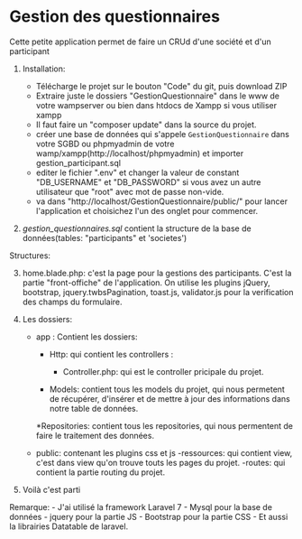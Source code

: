 # Gestion des questionnaires
Cette petite application permet de faire un CRUd d'une société et d'un participant


1. Installation:
	- Télécharge le projet sur le bouton "Code" du git, puis download ZIP  
	- Extraire juste le dossiers "GestionQuestionnaire" dans le www de votre wampserver ou bien dans htdocs de Xampp si vous utiliser xampp
	- Il faut faire un "composer update" dans la source du projet.
	- créer une base de données qui s'appele `GestionQuestionnaire` dans votre SGBD ou phpmyadmin de votre wamp/xampp(http://localhost/phpmyadmin) et importer gestion_participant.sql
	- editer le fichier ".env" et changer la valeur de constant "DB_USERNAME" et "DB_PASSWORD" si vous avez un autre utilisateur que "root" avec mot de passe non-vide.
	- va dans "http://localhost/GestionQuestionnaire/public/" pour lancer l'application et choisichez l'un des onglet pour commencer.

2. *gestion_questionnaires.sql* contient la structure de la base de données(tables: "participants" et 'societes')

Structures:

3. home.blade.php: c'est la page pour la gestions des participants. C'est la partie "front-offiche" de l'application. On utilise les plugins jQuery, bootstrap, jquery.twbsPagination, toast.js, validator.js pour la verification des champs du formulaire.

4. Les dossiers:
	 - app : Contient les dossiers:

	     * Http: qui contient les controllers : 
	        - Controller.php: qui est le controller pricipale du projet.

	      * Models: contient tous les models du projet, qui nous permetent de récupérer, d'insérer et de mettre à jour des informations dans notre table de données.

	      *Repositories: contient tous les repositories, qui nous permentent de faire le traitement des données.
	 - public: contenant les plugins css et js
	 -ressources: qui contient view, c'est dans view qu'on trouve touts les pages du projet.
	 -routes: qui contient la partie routing du projet.
5. Voilà c'est parti

Remarque: 	- J'ai utilisé la framework Laravel 7
      		- Mysql pour la base de données
      		- jquery pour la partie JS
      		- Bootstrap pour la partie CSS
      		- Et aussi la librairies Datatable de laravel.